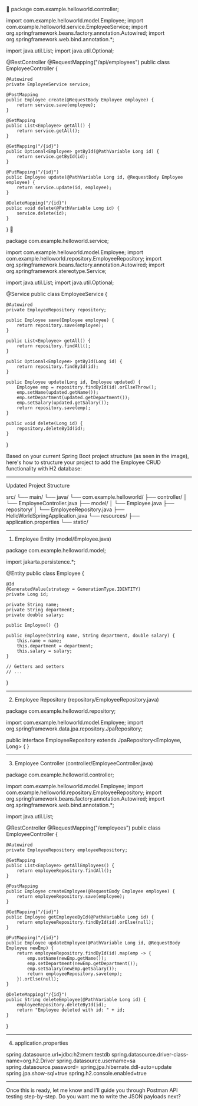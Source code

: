 🤣
package com.example.helloworld.controller;

import com.example.helloworld.model.Employee;
import com.example.helloworld.service.EmployeeService;
import org.springframework.beans.factory.annotation.Autowired;
import org.springframework.web.bind.annotation.*;

import java.util.List;
import java.util.Optional;

@RestController
@RequestMapping("/api/employees")
public class EmployeeController {

    @Autowired
    private EmployeeService service;

    @PostMapping
    public Employee create(@RequestBody Employee employee) {
        return service.save(employee);
    }

    @GetMapping
    public List<Employee> getAll() {
        return service.getAll();
    }

    @GetMapping("/{id}")
    public Optional<Employee> getById(@PathVariable Long id) {
        return service.getById(id);
    }

    @PutMapping("/{id}")
    public Employee update(@PathVariable Long id, @RequestBody Employee employee) {
        return service.update(id, employee);
    }

    @DeleteMapping("/{id}")
    public void delete(@PathVariable Long id) {
        service.delete(id);
    }
}
🤣




package com.example.helloworld.service;

import com.example.helloworld.model.Employee;
import com.example.helloworld.repository.EmployeeRepository;
import org.springframework.beans.factory.annotation.Autowired;
import org.springframework.stereotype.Service;

import java.util.List;
import java.util.Optional;

@Service
public class EmployeeService {

    @Autowired
    private EmployeeRepository repository;

    public Employee save(Employee employee) {
        return repository.save(employee);
    }

    public List<Employee> getAll() {
        return repository.findAll();
    }

    public Optional<Employee> getById(Long id) {
        return repository.findById(id);
    }

    public Employee update(Long id, Employee updated) {
        Employee emp = repository.findById(id).orElseThrow();
        emp.setName(updated.getName());
        emp.setDepartment(updated.getDepartment());
        emp.setSalary(updated.getSalary());
        return repository.save(emp);
    }

    public void delete(Long id) {
        repository.deleteById(id);
    }
}


Based on your current Spring Boot project structure (as seen in the image), here's how to structure your project to add the Employee CRUD functionality with H2 database:


---

Updated Project Structure

src/
 └── main/
     └── java/
         └── com.example.helloworld/
             ├── controller/
             │   └── EmployeeController.java
             ├── model/
             │   └── Employee.java
             ├── repository/
             │   └── EmployeeRepository.java
             ├── HelloWorldSpringApplication.java
     └── resources/
         ├── application.properties
         └── static/


---

1. Employee Entity (model/Employee.java)

package com.example.helloworld.model;

import jakarta.persistence.*;

@Entity
public class Employee {
    
    @Id
    @GeneratedValue(strategy = GenerationType.IDENTITY)
    private Long id;

    private String name;
    private String department;
    private double salary;

    public Employee() {}

    public Employee(String name, String department, double salary) {
        this.name = name;
        this.department = department;
        this.salary = salary;
    }

    // Getters and setters
    // ...
}


---

2. Employee Repository (repository/EmployeeRepository.java)

package com.example.helloworld.repository;

import com.example.helloworld.model.Employee;
import org.springframework.data.jpa.repository.JpaRepository;

public interface EmployeeRepository extends JpaRepository<Employee, Long> {
}


---

3. Employee Controller (controller/EmployeeController.java)

package com.example.helloworld.controller;

import com.example.helloworld.model.Employee;
import com.example.helloworld.repository.EmployeeRepository;
import org.springframework.beans.factory.annotation.Autowired;
import org.springframework.web.bind.annotation.*;

import java.util.List;

@RestController
@RequestMapping("/employees")
public class EmployeeController {

    @Autowired
    private EmployeeRepository employeeRepository;

    @GetMapping
    public List<Employee> getAllEmployees() {
        return employeeRepository.findAll();
    }

    @PostMapping
    public Employee createEmployee(@RequestBody Employee employee) {
        return employeeRepository.save(employee);
    }

    @GetMapping("/{id}")
    public Employee getEmployeeById(@PathVariable Long id) {
        return employeeRepository.findById(id).orElse(null);
    }

    @PutMapping("/{id}")
    public Employee updateEmployee(@PathVariable Long id, @RequestBody Employee newEmp) {
        return employeeRepository.findById(id).map(emp -> {
            emp.setName(newEmp.getName());
            emp.setDepartment(newEmp.getDepartment());
            emp.setSalary(newEmp.getSalary());
            return employeeRepository.save(emp);
        }).orElse(null);
    }

    @DeleteMapping("/{id}")
    public String deleteEmployee(@PathVariable Long id) {
        employeeRepository.deleteById(id);
        return "Employee deleted with id: " + id;
    }
}


---

4. application.properties

spring.datasource.url=jdbc:h2:mem:testdb
spring.datasource.driver-class-name=org.h2.Driver
spring.datasource.username=sa
spring.datasource.password=
spring.jpa.hibernate.ddl-auto=update
spring.jpa.show-sql=true
spring.h2.console.enabled=true


---

Once this is ready, let me know and I’ll guide you through Postman API testing step-by-step. Do you want me to write the JSON payloads next?

